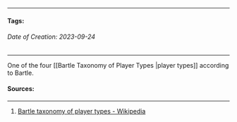 __________________________________________________________________________
#### **Tags:** 
###### *Date of Creation: 2023-09-24*
__________________________________________________________________________
One of the four [[Bartle Taxonomy of Player Types |player types]] according to Bartle. 



#### Sources:
__________________________________________________________________________
1. [Bartle taxonomy of player types - Wikipedia](https://en.wikipedia.org/wiki/Bartle_taxonomy_of_player_types)